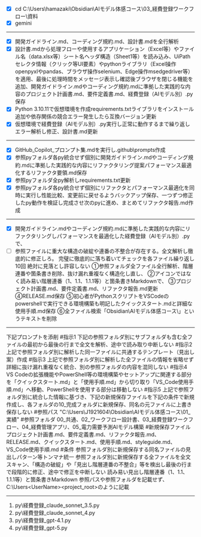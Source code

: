 
- [x] cd C:\Users\hamazaki\Obsidian\AIモデル体感コース\03_経費登録ワークフロー\資料
- [x] gemini

---
- [x] 開発ガイドライン.md、コーディング規約.md、設計書.mdを全行解析
- [x] 設計書.mdから処理フローや使用するアプリケーション（Excel等）やファイル名（data.xlsx等）シート名ヘッダ構造（Sheet1等）を読み込み、UiPathセレクタ情報（クリック等UI要素）やpythonライブラリ（Excel操作openpyxlやpandas、ブラウザ操作selenium、Edge操作msedgedriver等）を適用、最後に処理時間をメッセージ表示し確認後ブラウザを閉じる機能を追加、開発ガイドライン.mdやコーディング規約.mdに準拠した実践的な内容のプロジェクト計画書.md、要件定義書.md、経費登録（AIモデル別）.py保存
- [x] Python 3.10.11で仮想環境を作成requirements.txtライブラリをインストール追加や依存関係の競合エラー発生したら互換バージョン更新
- [x] 仮想環境で経費登録（AIモデル別）.py実行し正常に動作するまで繰り返しエラー解析し修正、設計書.md更新

---
- [x] GitHub_Copilot_プロンプト集.mdを実行し.github\prompts作成
- [x] 参照pyフォルダ各py統合せず個別に開発ガイドライン.mdやコーディング規約.mdに準拠した実践的な内容にリファクタリング提案パフォーマンス最適化するリファクタ要領.md保存
- [x] 参照pyフォルダ全py解析しrequirements.txt更新
- [x] 参照pyフォルダ各py統合せず個別にリファクタとパフォーマンス最適化を同時に実行し性能比較、変更前に戻せるようバックアップ保存、一つずつ修正したpy動作を検証し完成させ次のpyに進め、まとめてリファクタ報告.md作成

---
- [x] 開発ガイドライン.mdやコーディング規約.mdに準拠した実践的な内容にリファクタリングしパフォーマンスを最適化した経費登録（AIモデル別）.pyで、
- [ ] 参照ファイルに重大な構造の破綻や連番の不整合が存在する。全文解析し徹底的に修正しろ。
      完璧に徹底的に落ち着いてチェックを各ファイル繰り返し10回
      絶対に見落とし許容しない
      ①参照フォルダ全ファイル全行解析、階層連番や箇条書き削除、抜け漏れ重複なく構造化し直し、
      ②アイコンではなく読み易い階層連番（1、1.1、1.1.1等）と箇条書きMarkdownで、
      ③プロジェクト計画書.md、要件定義書.md、リファクタ報告.md更新
      ④RELEASE.md保存
      ⑤初心者がPythonスクリプトをVSCodeのpowershellで実行できる環境構築も明記したクイックスタート.mdと詳細な使用手順.md保存
      ⑥全ファイル検索「Obsidian\AIモデル体感コース\」というテキストを削除

---
下記プロンプトを添削
#指示1
下記の参照フォルダ別にサブフォルダも含む全ファイルの最初から最後の行まで全文を解析、途中で読み取り中断しない
#指示2
上記で参照フォルダ別に解析した同一ファイルに共通するテンプレート（見出し案）作成
#指示3
上記で参照フォルダ別に解析した全ファイルの情報を省略せず詳細に抜け漏れ重複なく統合、別の参照フォルダの内容を混同しない
#指示4
VS Codeの拡張機能やPowerShell等の環境構築やセットアップに関連する部分を「クイックスタート.md」と「使用手順.md」から切り取り「VS_Code使用手順.md」へ移動、PowerShellを使用する部分は移動しない
#指示5
上記で参照フォルダ別に統合した情報に基づき、下記の新規保存ファイルを下記の条件で新規作成し、各フォルダの10_完成フォルダに新規保存、同名の元ファイルに上書き保存しない
#参照パス
"C:\Users\J1921604\Obsidian\AIモデル体感コース\01_実績"
#参照フォルダ
00_共通、02_ワークフロー設計書、03_経費登録ワークフロー、04_経費管理アプリ、05_電力需要予測AIモデル構築
#新規保存ファイル
プロジェクト計画書.md、要件定義書.md、リファクタ報告.md、RELEASE.md、クイックスタート.md、使用手順.md、styleguide.md、VS_Code使用手順.md
#条件
参照フォルダ別に新規保存する同名ファイルの見出しパターン等トンマナ統一
参照フォルダ別に新規保存する全ファイルを全文スキャン、「構造の破綻」や「見出し階層連番の不整合」等を検出し最後の行まで段階的に修正、途中で修正を中断しない
読み易い見出し階層連番（1、1.1、1.1.1等）と箇条書きMarkdown
参照パスや参照フォルダを記載せず、C:\Users\<UserName>\<project_root>のように記載

---
1. py\経費登録_claude_sonnet_3.5.py
2.  py\経費登録_claude_sonnet_4.py
3.  py\経費登録_gpt-4.1.py
4.  py\経費登録_gpt-5.py